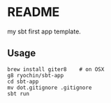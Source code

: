 README
======

my sbt first app template.

Usage
-----

	brew install giter8    # on OSX
	g8 ryochin/sbt-app
	cd sbt-app
	mv dot.gitignore .gitignore
	sbt run

